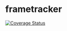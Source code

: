 # frametracker

[![Coverage Status](https://coveralls.io/repos/github/brotherlogic/frametracker/badge.svg)](https://coveralls.io/github/brotherlogic/frametracker)